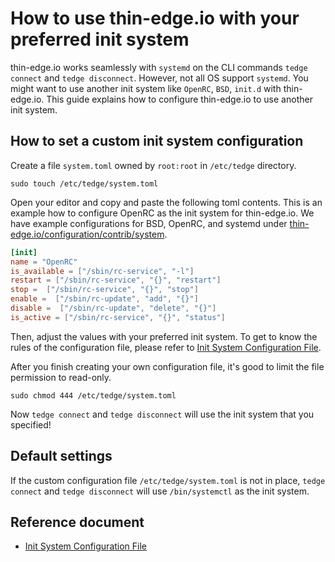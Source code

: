 # How to use thin-edge.io with your preferred init system

thin-edge.io works seamlessly with `systemd` on the CLI commands `tedge connect` and `tedge disconnect`.
However, not all OS support `systemd`.
You might want to use another init system like `OpenRC`, `BSD`, `init.d` with thin-edge.io.
This guide explains how to configure thin-edge.io to use another init system.

## How to set a custom init system configuration

Create a file `system.toml` owned by `root:root` in `/etc/tedge` directory.

```shell
sudo touch /etc/tedge/system.toml
```

Open your editor and copy and paste the following toml contents.
This is an example how to configure OpenRC as the init system for thin-edge.io.
We have example configurations for BSD, OpenRC, and systemd under [thin-edge.io/configuration/contrib/system](https://github.com/thin-edge/thin-edge.io/tree/main/configuration/contrib/system).


```toml
[init]
name = "OpenRC"
is_available = ["/sbin/rc-service", "-l"]
restart = ["/sbin/rc-service", "{}", "restart"]
stop =  ["/sbin/rc-service", "{}", "stop"]
enable =  ["/sbin/rc-update", "add", "{}"]
disable =  ["/sbin/rc-update", "delete", "{}"]
is_active = ["/sbin/rc-service", "{}", "status"]
```

Then, adjust the values with your preferred init system.
To get to know the rules of the configuration file, please refer to [Init System Configuration File](../../references/init-system-config.md).

After you finish creating your own configuration file, it's good to limit the file permission to read-only.

```shell
sudo chmod 444 /etc/tedge/system.toml
```

Now `tedge connect` and `tedge disconnect` will use the init system that you specified!

## Default settings

If the custom configuration file `/etc/tedge/system.toml` is not in place,
`tedge connect` and `tedge disconnect` will use `/bin/systemctl` as the init system.

## Reference document
- [Init System Configuration File](../../references/init-system-config.md)
